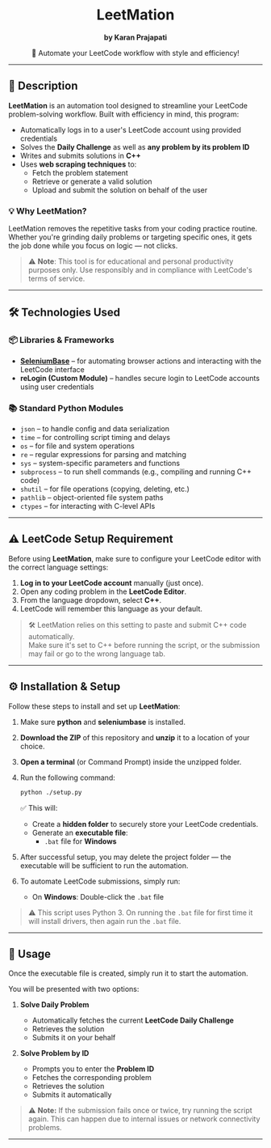<h1 align="center">LeetMation</h1>

<p align="center">
  <b>by Karan Prajapati</b>  
</p>

<p align="center">
  🚀 Automate your LeetCode workflow with style and efficiency!  
</p>

---

## 📌 Description

**LeetMation** is an automation tool designed to streamline your LeetCode problem-solving workflow. Built with efficiency in mind, this program:

- Automatically logs in to a user's LeetCode account using provided credentials
- Solves the **Daily Challenge** as well as **any problem by its problem ID**
- Writes and submits solutions in **C++**
- Uses **web scraping techniques** to:
  - Fetch the problem statement
  - Retrieve or generate a valid solution
  - Upload and submit the solution on behalf of the user

### 💡 Why LeetMation?
LeetMation removes the repetitive tasks from your coding practice routine. Whether you're grinding daily problems or targeting specific ones, it gets the job done while you focus on logic — not clicks.

> ⚠️ **Note**: This tool is for educational and personal productivity purposes only. Use responsibly and in compliance with LeetCode's terms of service.

---

## 🛠️ Technologies Used

### 📦 Libraries & Frameworks
- **[SeleniumBase](https://seleniumbase.io/)** – for automating browser actions and interacting with the LeetCode interface
- **reLogin (Custom Module)** – handles secure login to LeetCode accounts using user credentials

### 📚 Standard Python Modules
- `json` – to handle config and data serialization
- `time` – for controlling script timing and delays
- `os` – for file and system operations
- `re` – regular expressions for parsing and matching
- `sys` – system-specific parameters and functions
- `subprocess` – to run shell commands (e.g., compiling and running C++ code)
- `shutil` – for file operations (copying, deleting, etc.)
- `pathlib` – object-oriented file system paths
- `ctypes` – for interacting with C-level APIs

---

## ⚠️ LeetCode Setup Requirement

Before using **LeetMation**, make sure to configure your LeetCode editor with the correct language settings:

1. **Log in to your LeetCode account** manually (just once).
2. Open any coding problem in the **LeetCode Editor**.
3. From the language dropdown, select **C++**.
4. LeetCode will remember this language as your default.

> 🛠️ LeetMation relies on this setting to paste and submit C++ code automatically.  
> Make sure it's set to C++ before running the script, or the submission may fail or go to the wrong language tab.

---

## ⚙️ Installation & Setup

Follow these steps to install and set up **LeetMation**:

1. Make sure **python** and **seleniumbase** is installed.

2. **Download the ZIP** of this repository and **unzip** it to a location of your choice.

3. **Open a terminal** (or Command Prompt) inside the unzipped folder.

4. Run the following command:
   ```bash
   python ./setup.py
   ```

   ✅ This will:
   - Create a **hidden folder** to securely store your LeetCode credentials.
   - Generate an **executable file**:
     - `.bat` file for **Windows**

5. After successful setup, you may delete the project folder — the executable will be sufficient to run the automation.

6. To automate LeetCode submissions, simply run:
   - On **Windows**: Double-click the `.bat` file

> ⚠️ This script uses Python 3. On running the `.bat` file for first time it will install drivers, then again run the `.bat` file. 

---

## 🚀 Usage

Once the executable file is created, simply run it to start the automation.

You will be presented with two options:

1. **Solve Daily Problem**
   - Automatically fetches the current **LeetCode Daily Challenge**
   - Retrieves the solution
   - Submits it on your behalf

2. **Solve Problem by ID**
   - Prompts you to enter the **Problem ID**
   - Fetches the corresponding problem
   - Retrieves the solution
   - Submits it automatically

> ⚠️ **Note:** If the submission fails once or twice, try running the script again. This can happen due to internal issues or network connectivity problems.

---
